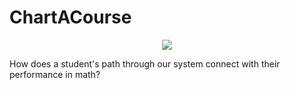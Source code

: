 # ChartACourse
<p align="center"> 
<img src="https://github.com/tlricherson/ChartACourse/blob/master/Graphics/01%20Chart%20a%20Course%20Full.jpg">
</p>

How does a student's path through our system connect with their performance in math?


